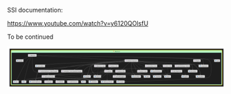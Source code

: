 SSI documentation:

 https://www.youtube.com/watch?v=y6120QOlsfU
 
 To be continued

![Settings Window](https://raw.githubusercontent.com/robery567/SSI/master/codemap.png?token=ADgiufSvOnXwTmnpPuBiG7lJy80UYxW4ks5VYPhFwA%3D%3D "Codemap MainForm")
